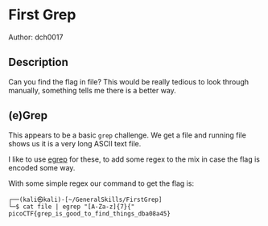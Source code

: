 # First Grep
Author: dch0017

## Description
Can you find the flag in file? This would be really tedious to look through manually, something tells me there is a better way.

## (e)Grep
This appears to be a basic `grep` challenge. We get a file and running file shows us it is a very long ASCII text file.

I like to use [egrep](https://linux.die.net/man/1/egrep) for these, to add some regex to the mix in case the flag is encoded some way.

With some simple regex our command to get the flag is:
```console
┌──(kali㉿kali)-[~/GeneralSkills/FirstGrep]
└─$ cat file | egrep "[A-Za-z]{7}{"
picoCTF{grep_is_good_to_find_things_dba08a45}
```